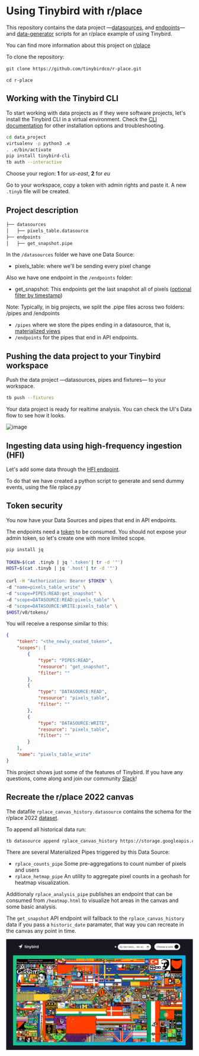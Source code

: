 # Using Tinybird with r/place

This repository contains the data project —[datasources](./datasources), and [endpoints](./endpoints)— and [data-generator](./rplace.py) scripts for an r/place example of using Tinybird.

You can find more information about this project on [r/place](https://www.reddit.com/r/place/)

To clone the repository:

`git clone https://github.com/tinybirdco/r-place.git`

`cd r-place`

## Working with the Tinybird CLI

To start working with data projects as if they were software projects, let's install the Tinybird CLI in a virtual environment.
Check the [CLI documentation](https://docs.tinybird.co/cli.html) for other installation options and troubleshooting.

```bash
cd data_project
virtualenv -p python3 .e
. .e/bin/activate
pip install tinybird-cli
tb auth --interactive
```

Choose your region: __1__ for _us-east_, __2__ for _eu_

Go to your workspace, copy a token with admin rights and paste it. A new `.tinyb` file will be created.  

## Project description

```bash
├── datasources
│   ├── pixels_table.datasource
├── endpoints
│   ├── get_snapshot.pipe
```

In the `/datasources` folder we have one Data Source:
- pixels_table: where we'll be sending every pixel change

Also we have one endpoint in the `/endpoints` folder:
- get_snapshot: This endpoints get the last snapshot all of pixels ([optional filter by timestamp]((https://guides.tinybird.co/guide/using-dynamic-parameters-for-changing-aggregation-types-on-the-fly)))

Note:
Typically, in big projects, we split the .pipe files across two folders: /pipes and /endpoints
- `/pipes` where we store the pipes ending in a datasource, that is, [materialized views](https://guides.tinybird.co/guide/materialized-views)
- `/endpoints` for the pipes that end in API endpoints. 

## Pushing the data project to your Tinybird workspace

Push the data project —datasources, pipes and fixtures— to your workspace.

```bash
tb push --fixtures
```
  
Your data project is ready for realtime analysis. You can check the UI's Data flow to see how it looks.

<img width="873" alt="image" src="https://user-images.githubusercontent.com/51535157/171652448-8ce46bbb-8194-4d6c-89e8-53f0c816a4df.png">


## Ingesting data using high-frequency ingestion (HFI)

Let's add some data through the [HFI endpoint](https://www.tinybird.co/guide/high-frequency-ingestion).

To do that we have created a python script to generate and send dummy events, using the file rplace.py

## Token security

You now have your Data Sources and pipes that end in API endpoints. 

The endpoints need a [token](https://www.tinybird.co/guide/serverless-analytics-api) to be consumed. You should not expose your admin token, so let's create one with more limited scope.

```bash
pip install jq

TOKEN=$(cat .tinyb | jq '.token'| tr -d '"')
HOST=$(cat .tinyb | jq '.host'| tr -d '"')

curl -H "Authorization: Bearer $TOKEN" \
-d "name=pixels_table_write" \
-d "scope=PIPES:READ:get_snapshot" \
-d "scope=DATASOURCE:READ:pixels_table" \
-d "scope=DATASOURCE:WRITE:pixels_table" \
$HOST/v0/tokens/
```

You will receive a response similar to this:

```json
{
    "token": "<the_newly_ceated_token>",
    "scopes": [
        {
            "type": "PIPES:READ",
            "resource": "get_snapshot",
            "filter": ""
        },
        {
            "type": "DATASOURCE:READ",
            "resource": "pixels_table",
            "filter": ""
        },
        {
            "type": "DATASOURCE:WRITE",
            "resource": "pixels_table",
            "filter": ""
        }
    ],
    "name": "pixels_table_write"
}
```

This project shows just some of the features of Tinybird. If you have any questions, come along and join our community [Slack](https://join.slack.com/t/tinybird-community/shared_invite/zt-yi4hb0ht-IXn9iVuewXIs3QXVqKS~NQ)!


## Recreate the r/place 2022 canvas

The datafile `rplace_canvas_history.datasource` contains the schema for the r/place 2022 [dataset](https://storage.googleapis.com/alrocar/2022_place_canvas_history.csv).

To append all historical data run:

```sh
tb datasource append rplace_canvas_history https://storage.googleapis.com/alrocar/2022_place_canvas_history.csv
```

There are several Materialized Pipes triggered by this Data Source:

- `rplace_counts_pipe` Some pre-aggregations to count number of pixels and users
- `rplace_hetmap_pipe` An utility to aggregate pixel counts in a geohash for heatmap visualization.

Additionaly `rplace_analysis_pipe` publishes an endpoint that can be consumed from `/heatmap.html` to visualize hot areas in the canvas and some basic analysis.

The `get_snapshot` API endpoint will fallback to the `rplace_canvas_history` data if you pass a `historic_date` paramater, that way you can recreate in the canvas any point in time.

![](../assets/canvas.png)
